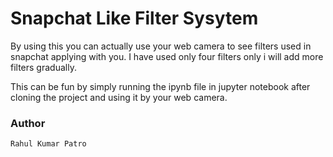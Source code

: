 # Snapchat Like Filter Sysytem 

By using this you can actually use your web camera to see filters used in snapchat applying with you.
I have used only four filters only i will add more filters gradually.

This can be fun by simply running the ipynb file in jupyter notebook after cloning the project and using it by your web camera.


### Author 
```
Rahul Kumar Patro
```



